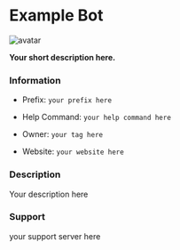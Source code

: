 # Example Bot
![avatar](https://cdn.discordapp.com/attachments/762934274277244951/763699012184047656/images.jpeg-1.jpg)

**Your short description here.**

### Information
- Prefix: `your prefix here`

- Help Command: `your help command here`

- Owner: `your tag here`

- Website: `your website here`

### Description
Your description here

### Support 
your support server here
